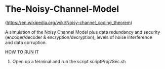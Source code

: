 # The-Noisy-Channel-Model
(https://en.wikipedia.org/wiki/Noisy-channel_coding_theorem)

A simulation of the Noisy Channel Model plus data redundancy and security (encoder/decoder &amp; encryption/decryption),
levels of noise interference and data corruption.


HOW TO RUN IT
 1. Open up a terminal and run the script scriptProj2Sec.sh

